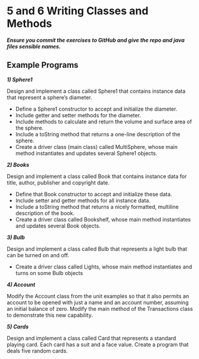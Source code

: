 # ﻿5 and 6 Writing Classes and Methods
***Ensure you commit the exercises to GitHub and give the repo and java files sensible names.***


## Example Programs


***1) Sphere1***
 
Design and implement a class called Sphere1 that contains instance data that represent a sphere’s diameter.
-   Define a Sphere1 constructor to accept and initialize the diameter.
-   Include getter and setter methods for the diameter.
-   Include methods to calculate and return the volume and surface area of the sphere.
-   Include a toString method that returns a one-line description of the sphere.
-   Create a driver class (main class) called MultiSphere, whose main method instantiates and updates several Sphere1 objects.
 
***2) Books*** 
 
Design and implement a class called Book that contains instance data for title, author, publisher and copyright date.
-   Define that Book constructor to accept and initialize these data.
-   Include setter and getter methods for all instance data.
-   Include a toString method that returns a nicely formatted, multiline description of the book.
-   Create a driver class called Bookshelf, whose main method instantiates and updates several Book objects.
 
***3) Bulb***
 
Design and implement a class called Bulb that represents a light bulb that can be turned on and off.
-   Create a driver class called Lights, whose main method instantiates and turns on some Bulb objects
 
***4) Account***
 
Modify the Account class from the unit examples so that it also permits an account to be opened with just a name and an account number, assuming an initial balance of zero. Modify the main method of the Transactions class to demonstrate this new capability.
 
***5) Cards***
 
Design and implement a class called Card that represents a standard playing card. Each card has a suit and a face value. Create a program that deals five random cards.
